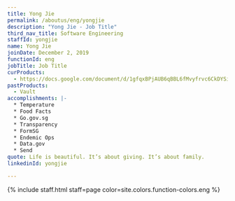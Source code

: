 ```yaml
---
title: Yong Jie
permalink: /aboutus/eng/yongjie
description: "Yong Jie - Job Title"
third_nav_title: Software Engineering
staffId: yongjie
name: Yong Jie
joinDate: December 2, 2019
functionId: eng
jobTitle: Job Title
curProducts:
  - https://docs.google.com/document/d/1gfqxBPjAUB6qBBL6fMvyfrvc6CkDYSijU-051ms3CuI/edit
pastProducts:
  - Vault
accomplishments: |-
  * Temperature
  * Food Facts
  * Go.gov.sg
  * Transparency
  * FormSG
  * Endemic Ops
  * Data.gov
  * Send
quote: Life is beautiful. It’s about giving. It’s about family.
linkedinId: yongjie

---
```


{% include staff.html staff=page color=site.colors.function-colors.eng %}
